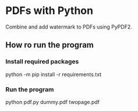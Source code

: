 # PDFs with Python
Combine and add watermark to PDFs using PyPDF2.

## How ro run the program

### Install required packages
python -m pip install -r requirements.txt

### Run the program
python pdf.py dummy.pdf twopage.pdf